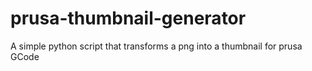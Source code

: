 # prusa-thumbnail-generator
 A simple python script that transforms a png into a thumbnail for prusa GCode
